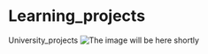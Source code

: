# Learning_projects
University_projects
![The image will be here shortly](https://github.com/omegatro/UNPG/blob/primer_check/newplot.png?raw=True)
